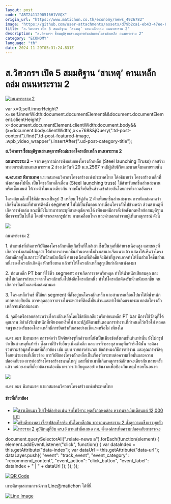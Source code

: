 ```yaml
---
layout: post
code: "ART2411290516H1VVQX"
origin_url: "https://www.matichon.co.th/economy/news_4926782"
image: "https://github.com/user-attachments/assets/d79b2ca1-eb43-47ee-8805-66ab9cac0813"
title: "ส.วิศวกรฯ เปิด 5 สมมติฐาน ‘สาเหตุ’ คานเหล็กถล่ม ถนนพระราม 2"
description: "ส.วิศวกรฯ ชี้สมมุติฐานสาเหตุการพังถล่มของโครงถักเหล็ก ถนนพระราม 2"
category: "ECONOMY"
language: "th"
date: 2024-11-29T05:31:24.831Z
---
```


# ส.วิศวกรฯ เปิด 5 สมมติฐาน ‘สาเหตุ’ คานเหล็กถล่ม ถนนพระราม 2

[![ถนนพระราม 2](https://www.matichon.co.th/wp-content/uploads/2024/11/1485158484.jpg "ถนนพระราม 2")](https://www.matichon.co.th/wp-content/uploads/2024/11/1485158484.jpg)

var x=0;self.innerHeight?x=self.innerWidth:document.documentElement&&document.documentElement.clientHeight?x=document.documentElement.clientWidth:document.body&&(x=document.body.clientWidth),x<=768&&jQuery(".td-post-content").find(".td-post-featured-image, .wpb\_video\_wrapper").insertAfter(".ud-post-category-title");

**ส.วิศวกรฯ ชี้สมมุติฐานสาเหตุการพังถล่มของโครงถักเหล็ก ถนนพระราม 2**

**ถนนพระราม 2** – จากเหตุการณ์การพังถล่มของโครงถักเหล็ก (Steel launching Truss) ก่อสร้างทางยกระดับบนถนนพระราม 2 ช่วงเช้าวันที่ 29 พ.ย.2567 จนมีผู้เสียชีวิตและบาดเจ็บหลายรายนั้น

**ศ.ดร.อมร พิมานมาศ** นายกสมาคมวิศวกรโครงสร้างแห่งประเทศไทย ได้อธิบายว่า โครงสร้างเหล็กที่พังถล่มลงไปนั้น เป็นโครงถักเหล็กเลื่อน (Steel launching truss) ใช้สำหรับยกชิ้นส่วนสะพานหรือเซ็กเมนต์ ให้วางตัวในแนวเดียวกัน จากนั้นจึงยึดชิ้นส่วนเข้าด้วยกันโดยการดึงลวดอัดแรง

โครงถักเหล็กที่ใช้มีลักษณะเป็นรูป 3 เหลี่ยม ใช้คู่กัน 2 ตัวเพื่อยกชิ้นส่วนสะพาน การพังถล่มคาดว่าเกิดขึ้นในขณะที่ทำการติดตั้ง segment ไม่ใช่เป็นขั้นตอนการเลื่อนโครงถักไปข้างหน้า ส่วนสาเหตุที่เกิดการพังถล่ม ขณะนี้ยังไม่สามารถระบุที่สาเหตุชัดเจนได้ เพียงแต่มีการตั้งข้อสังเกตหรือข้อสมมุติฐานที่อาจจะเป็นไปได้ โดยพิจารณาจากรูปถ่าย ภาพเคลื่อนไหว และคำบอกเล่าจากผู้เห็นเหตุการณ์ ดังนี้

![](https://www.matichon.co.th/wp-content/uploads/2024/11/S__241213466_0-1024x768.jpg)

ถนนพระราม 2

1\. ตำแหน่งที่เกิดการวิบัติของโครงถักเหล็กเกิดขึ้นที่ใกล้เสา ซึ่งเป็นจุดที่มีค่าแรงเฉือนสูง และขณะที่เกิดการพังถล่มมีข้อมูลว่า ได้ทำการการยกชิ้นส่วนครบทั้งช่วงเสาและจัดแนวแล้ว แสดงให้เห็นว่าโครงถักเหล็กอยู่ในสภาวะที่รับน้ำหนักเต็มที่ ค่าแรงเฉือนที่เกิดขึ้นจึงมีค่าที่สูงจนอาจทำให้ชิ้นส่วนใดชิ้นส่วนหนึ่งของโครงถักเกิดดุ้ง หักหรือขาด แล้วทำให้โครงถักเหล็กสูญเสียกำลังจนพังลงมา

2\. ท่อนเหล็ก PT bar ที่ใช้หิ้ว segment อาจเกิดการขาดหรือหลุด ทำให้น้ำหนักเสียสมดุล และทำให้เกิดการถ่ายแรงจากโครงถักหนึ่งไปยังอีกโครงถักหนึ่ง ทำให้โครงถักต้องรับน้ำหนักมากขึ้น จนเกิดการบิดตัวและพังถล่มตามมา

3\. โครงเหล็กวินช์ ที่ใช้ยก segment ที่ตั้งอยู่บนโครงถักเหล็ก และสามารถเลื่อนไปมาได้มีน้ำหนักมากหลายสิบตัน อาจหลุดออกจากรางในระหว่างที่ติดตั้งชิ้นส่วนและทำให้เกิดแรงกระแทกต่อโครงถักเหล็กจนพังถล่มลงมา

4\. จุดยึดหรือรอยต่อระหว่างโครงถักเหล็กโดยใช้สลักเกลียวหรือท่อนเหล็ก PT bar มีการใช้วัสดุที่ได้คุณภาพ มีกำลังรับน้ำหนักที่เพียงพอหรือไม่ และปฏิบัติตามขั้นตอนการทำงานที่กำหนดไว้หรือไม่ ตลอดจนฐานรองรับของโครงเหล็กมีการยึดเข้ากับเสาอย่างแข็งแรงหรือไม่ เพียงใด

ศ.ดร.อมร พิมานมาศ กล่าวต่อว่า ปัจจัยต่างๆที่กล่าวมานี้ยังเป็นเพียงข้อสังเกตขั้นต้นเท่านั้น ยังไม่สรุปว่าเป็นสาเหตุที่แท้จริง ซึ่งอาจมีปัจจัยอื่นๆเพิ่มเติมอีก และการที่จะระบุสาเหตุที่แท้จริงได้นั้น จะต้องรวบรวมข้อมูลทั้งหมดที่เกี่ยวข้อง เช่น แบบ รายการคำนวณ ข้อกำหนดวิธีการทำงาน และคุณภาพวัสดุ โดยหน่วยงานที่เกี่ยวข้อง การวิบัติของโครงถักเหล็กเป็นเรื่องที่กระทบต่อความเชื่อมั่นและความปลอดภัยของการก่อสร้างโครงสร้างขนาดใหญ่ และที่ผ่านมาก็เกิดเหตุการณ์ลักษณะเดียวกันหลายครั้งแล้ว หน่วยงานที่เกี่ยวข้องจะต้องมีมาตรการกำกับดูแลอย่างเข้มงวดเพื่อป้องกันเหตุซ้ำรอยในอนาค

![](https://www.matichon.co.th/wp-content/uploads/2024/11/S__241213461.jpg)

ศ.ดร.อมร พิมานมาศ นายกสมาคมวิศวกรโครงสร้างแห่งประเทศไทย

#### ข่าวที่เกี่ยวข้อง

*   [![](https://www.matichon.co.th/wp-content/uploads/2024/06/452532425.jpg)สาวเมียนมา โปรไฟล์อย่างแน่น จบโทวิศวะ พูดอังกฤษคล่อง หางานขอเงินเดือนแค่ 12,000 บาท](https://www.matichon.co.th/social/news_4642746)
*   [![](https://www.matichon.co.th/wp-content/uploads/2024/04/บันไดเหล็กล้ม-พระราม2.jpg)อธิบดีทางหลวงจี้สรุปข้อเท็จจริง บันไดเหล็กล้ม ขวางถนนพระราม 2 สั่งดูความแข็งแรงทุกตัว](https://www.matichon.co.th/economy/news_4526720)
*   [![](https://www.matichon.co.th/wp-content/uploads/2024/04/ดร.เอ้-พระราม201.jpg)พระราม 2 อุบัติเหตุถี่ยิบ ดร.เอ้ ชวนเข้าชื่อเสนอ กม. ตั้งองค์กรเพื่อความปลอดภัยสาธารณะ](https://www.matichon.co.th/politics/news_4526447)

document.querySelectorAll(".relate-news a").forEach(function(element) { element.addEventListener("click", function() { var dataIndex = this.getAttribute("data-index"); var dataUrl = this.getAttribute("data-url"); dataLayer.push({ "event": "track\_event", "event\_category": "recommend\_content", "event\_action": "click\_button", "event\_label": dataIndex + " | " + dataUrl }); }); });

[![QR Code](https://www.matichon.co.th/wp-content/uploads/2023/07/wob1371z.jpg)](https://lin.ee/ht0nDxX)

เกาะติดทุกสถานการณ์จาก Line@matichon ได้ที่นี่

[![Line Image](https://www.matichon.co.th/wp-content/uploads/2023/07/th.png)](https://lin.ee/ht0nDxX)